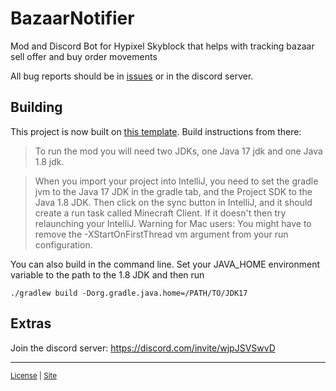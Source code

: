 # BazaarNotifier

Mod and Discord Bot for Hypixel Skyblock that helps with tracking bazaar sell offer and buy order movements



All bug reports should be in [issues](https://github.com/symt/BazaarNotifier/issues) or in the discord server.


## Building

This project is now built on [this template](https://github.com/romangraef/Forge1.8.9Template/). Build instructions from there: 

> To run the mod you will need two JDKs, one Java 17 jdk and one Java 1.8 jdk.

> When you import your project into IntelliJ, you need to set the gradle jvm to the Java 17 JDK in the gradle tab, and the Project SDK to the Java 1.8 JDK. Then click on the sync button in IntelliJ, and it should create a run task called Minecraft Client. If it doesn't then try relaunching your IntelliJ. Warning for Mac users: You might have to remove the -XStartOnFirstThread vm argument from your run configuration.

You can also build in the command line. Set your JAVA_HOME environment variable to the path to the 1.8 JDK and then run

```
./gradlew build -Dorg.gradle.java.home=/PATH/TO/JDK17
```

## Extras

Join the discord server: https://discord.com/invite/wjpJSVSwvD


<hr/>

<sub>[License](https://github.com/symt/BazaarNotifier/blob/master/LICENSE.txt) | [Site](https://meyi.dev)</sub>
